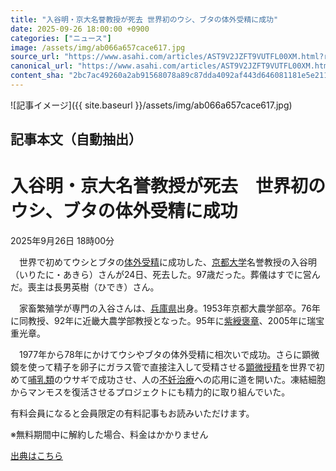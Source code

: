 ```yaml
---
title: "入谷明・京大名誉教授が死去 世界初のウシ、ブタの体外受精に成功"
date: 2025-09-26 18:00:00 +0900
categories: ["ニュース"]
image: /assets/img/ab066a657cace617.jpg
source_url: "https://www.asahi.com/articles/AST9V2JZFT9VUTFL00XM.html?ref=rss"
canonical_url: "https://www.asahi.com/articles/AST9V2JZFT9VUTFL00XM.html"
content_sha: "2bc7ac49260a2ab91568078a89c87dda4092af443d646081181e5e2119671a23"
---
```


![記事イメージ]({{ site.baseurl }}/assets/img/ab066a657cace617.jpg)

## 記事本文（自動抽出）
<div><main role="main" id="main"><p></p><div class="y_Qv3"><h1>入谷明・京大名誉教授が死去　世界初のウシ、ブタの体外受精に成功</h1><p class="mhPng"><span class="H8KYB"></span><span class="UDj4P"><time datetime="2025-09-26T09:00:00.000Z">2025年9月26日 18時00分</time></span></p></div><p id="gsm_above_SnsUtilityArea"></p><p x-component-name="CommentHeadline" x-component-data='{"commentCount":0,"commentators":[],"mode":"pc"}'></p><div class="nfyQp"><p>　世界で初めてウシとブタの<a href="//www.asahi.com/topics/word/%E4%BD%93%E5%A4%96%E5%8F%97%E7%B2%BE.html" title="体外受精 のトピックスを開く" class="eWgMZ">体外受精</a>に成功した、<a href="//www.asahi.com/topics/word/%E4%BA%AC%E9%83%BD%E5%A4%A7%E5%AD%A6.html" title="京都大学 のトピックスを開く" class="eWgMZ">京都大学</a>名誉教授の入谷明（いりたに・あきら）さんが24日、死去した。97歳だった。葬儀はすでに営んだ。喪主は長男英樹（ひでき）さん。</p><p>　家畜繁殖学が専門の入谷さんは、<a href="https://www.asahi.com/area/hyogo/" title="兵庫県 のトピックスを開く" class="eWgMZ">兵庫県</a>出身。1953年京都大農学部卒。76年に同教授、92年に近畿大農学部教授となった。95年に<a href="//www.asahi.com/topics/word/%E7%B4%AB%E7%B6%AC%E8%A4%92%E7%AB%A0.html" title="紫綬褒章 のトピックスを開く" class="eWgMZ">紫綬褒章</a>、2005年に瑞宝重光章。</p><p>　1977年から78年にかけてウシやブタの体外受精に相次いで成功。さらに顕微鏡を使って精子を卵子にガラス管で直接注入して受精させる<a href="//www.asahi.com/topics/word/%E9%A1%95%E5%BE%AE%E6%8E%88%E7%B2%BE.html" title="顕微授精 のトピックスを開く" class="eWgMZ">顕微授精</a>を世界で初めて<a href="//www.asahi.com/topics/word/%E5%93%BA%E4%B9%B3%E9%A1%9E.html" title="哺乳類 のトピックスを開く" class="eWgMZ">哺乳類</a>のウサギで成功させ、人の<a href="//www.asahi.com/topics/word/%E4%B8%8D%E5%A6%8A%E6%B2%BB%E7%99%82.html" title="不妊治療 のトピックスを開く" class="eWgMZ">不妊治療</a>への応用に道を開いた。凍結細胞からマンモスを復活させるプロジェクトにも精力的に取り組んでいた。</p><p id="_gtm_LastLine"></p></div><p></p><div class="NbZMW"><div class="PxAm1"><p>有料会員になると会員限定の<span>有料記事もお読みいただけます。</span></p></div><p class="eQShK">※無料期間中に解約した場合、料金はかかりません</p></div><p x-component-name="WriterProfile" x-component-data='{"writerProfile":{"writerProfileList":[],"isWriterFollowAvailableMember":false},"isFreeArea":true}'></p><p x-component-name="ArticleCommentList" x-component-data='{"commentCount":0,"commentList":[],"shareUrlBase":"https://www.asahi.com/articles/AST9V2JZFT9VUTFL00XM.html","articleId":"AST9V2JZFT9VUTFL00XM","commentIdParam":"","equalCommentIdIndex":-1,"isAuthorized":true,"isFreePlan":false,"isPaidMember":false,"isPresent":false,"isHazard":false,"freeUrlBase":"//www.asahi.com","digitalUrlBase":"//digital.asahi.com"}'></p></main></div>

[出典はこちら](https://www.asahi.com/articles/AST9V2JZFT9VUTFL00XM.html?ref=rss)
